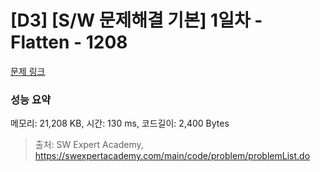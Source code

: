 # [D3] [S/W 문제해결 기본] 1일차 - Flatten - 1208 

[문제 링크](https://swexpertacademy.com/main/code/problem/problemDetail.do?contestProbId=AV139KOaABgCFAYh) 

### 성능 요약

메모리: 21,208 KB, 시간: 130 ms, 코드길이: 2,400 Bytes



> 출처: SW Expert Academy, https://swexpertacademy.com/main/code/problem/problemList.do